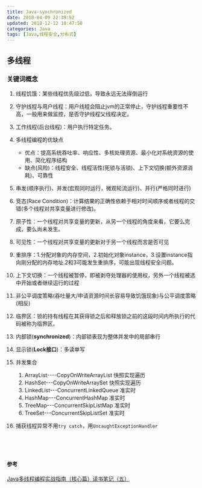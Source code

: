 ```yaml
---
title: Java-synchronized
date: 2018-04-09 22:39:52
updated: 2018-12-12 10:47:58
categories: Java
tags: [Java,线程安全,分布式]
---
```


## 多线程

### 关键词概念

1. 线程饥饿：某些线程优先级过低，导致永远无法得倒运行

2. 守护线程与用户线程：用户线程会阻止jvm的正常停止，守护线程重要性不高，一般用来做监控，是否守护线程父线程决定。

3. 工作线程(后台线程)：用户执行特定任务。

4. 多线程编程的优缺点

   * 优点：提高系统吞吐率、响应性、多核处理资源、最小化对系统资源的使用、简化程序结构
   * 缺点(风险)：线程安全、线程活性(死锁与活锁)、上下文切换(额外资源消耗)、可靠性

5. 串发(顺序执行)、并发(宏观同时运行，微观轮流运行)、并行(严格同时进行)

6. 竞态(Race Condition)：计算结果的正确性依赖于相对时间顺序或者线程的交错(多个线程对共享变量进行修改)。

7. 原子性：一个线程对共享变量的更新，从另一个线程的角度来看，它要么完成，要么尚未发生。

8. 可见性：一个线程对共享变量的更新对于另一个线程而言是否可见

9. 重排序：1.分配对象的内存空间，2.初始化对象instance，3.设置instance指向刚分配的内存地址.2和3可能发生重排序，可能出现线程安全问题。

10. 上下文切换：一个线程被暂停，即被剥夺处理器的使用权，另外一个线程被选中开始或者继续运行的过程

11. 非公平调度策略(吞吐量大/申请资源时间长容易导致饥饿现象)与公平调度策略(相反)

12. 临界区：锁的持有线程在其获得锁之后和释放锁之前的这段时间内所执行的代码被称为临界区。

13. 内部锁(**synchronized**)：内部锁表现为整体并发中的局部串行

14. 显示锁(**Lock接口**)：多读单写

15. 并发集合

    1. ArrayList----CopyOnWriteArrayList     快照实现遍历
    2. HashSet---CopyOnWriteArraySet        快照实现遍历
    3. LinkedList---ConcurrentLinkedQueue    准实时
    4. HashMap---ConcurrentHashMap       准实时
    5. TreeMap---ConcurrentSkipListMap     准实时
    6. TreeSet---ConcurrentSkipListSet          准实时

16. 捕获线程异常不用`try catch`，用`UncaughtExceptionHandler`

    ​

    ​







#### 参考

[Java多线程编程实战指南（核心篇）读书笔记（五）](https://blog.csdn.net/qq_25827845/article/details/76730459)